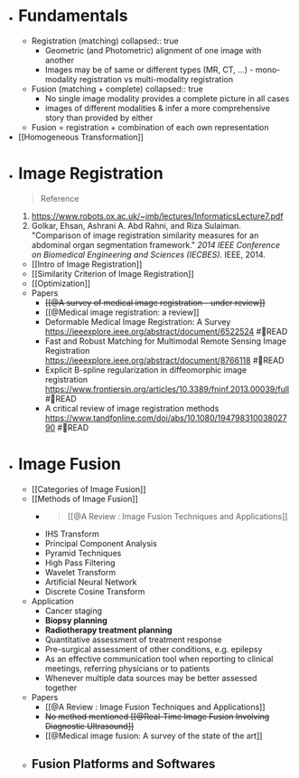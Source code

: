 - # Fundamentals
	- Registration (matching)
	  collapsed:: true
		- Geometric (and Photometric) alignment of one image with another
		- Images may be of same or different types (MR, CT, …) - mono-modality registration vs multi-modality registration
	- Fusion (matching + complete)
	  collapsed:: true
		- No single image modality provides a complete picture in all cases
		- images of different modalities & infer a more comprehensive story than provided by either
	- Fusion  = registration + combination of each own representation
- [[Homogeneous Transformation]]
- # Image Registration
  > Reference
  1. https://www.robots.ox.ac.uk/~jmb/lectures/InformaticsLecture7.pdf
  2. Golkar, Ehsan, Ashrani A. Abd Rahni, and Riza Sulaiman. "Comparison of image registration similarity measures for an abdominal organ segmentation framework." _2014 IEEE Conference on Biomedical Engineering and Sciences (IECBES)_. IEEE, 2014.
	- [[Intro of Image Registration]]
	- [[Similarity Criterion of Image Registration]]
	- [[Optimization]]
	- Papers
		- ~~[[@A survey of medical image registration – under review]]~~
		- [[@Medical image registration: a review]]
		- Deformable Medical Image Registration: A Survey https://ieeexplore.ieee.org/abstract/document/6522524 #📑READ
		- Fast and Robust Matching for Multimodal Remote Sensing Image Registration https://ieeexplore.ieee.org/abstract/document/8766118 #📑READ
		- Explicit B-spline regularization in diffeomorphic image registration https://www.frontiersin.org/articles/10.3389/fninf.2013.00039/full #📑READ
		- A critical review of image registration methods https://www.tandfonline.com/doi/abs/10.1080/19479831003802790 #📑READ
- # Image Fusion
	- [[Categories of  Image Fusion]]
	- [[Methods of Image Fusion]]
		- > [[@A Review : Image Fusion Techniques and Applications]]
		- IHS Transform
		- Principal Component Analysis
		- Pyramid Techniques
		- High Pass Filtering
		- Wavelet Transform
		- Artificial Neural Network
		- Discrete Cosine Transform
	- Application
		- Cancer staging
		- **Biopsy planning**
		- **Radiotherapy treatment planning**
		- Quantitative assessment of treatment response
		- Pre-surgical assessment of other conditions, e.g. epilepsy
		- As an effective communication tool when reporting to clinical meetings, referring physicians or to patients
		- Whenever multiple data sources may be better assessed together
	- Papers
		- [[@A Review : Image Fusion Techniques and Applications]]
		- ~~No method mentioned [[@Real-Time Image Fusion Involving Diagnostic Ultrasound]]~~
		- [[@Medical image fusion: A survey of the state of the art]]
	- Fusion Platforms and Softwares
		-